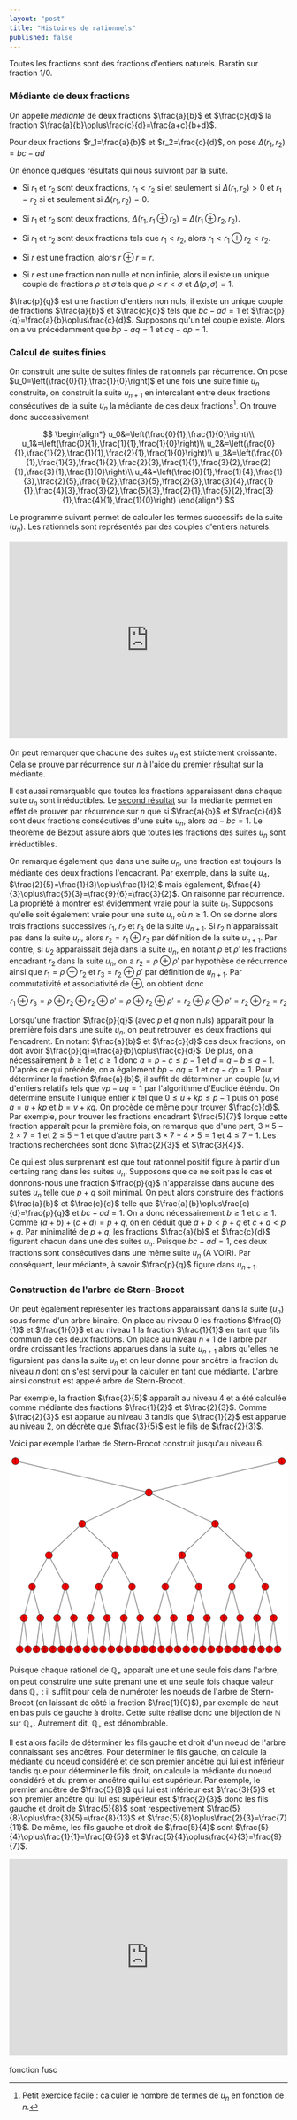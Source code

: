 ```yaml
---
layout: "post"
title: "Histoires de rationnels"
published: false
---
```


Toutes les fractions sont des fractions d'entiers naturels. Baratin sur fraction $1/0$.

### Médiante de deux fractions

On appelle *médiante* de deux fractions $\frac{a}{b}$ et $\frac{c}{d}$ la fraction $\frac{a}{b}\oplus\frac{c}{d}=\frac{a+c}{b+d}$.

Pour deux fractions $r_1=\frac{a}{b}$ et $r_2=\frac{c}{d}$, on pose $\Delta(r_1,r_2)=bc-ad$

On énonce quelques résultats qui nous suivront par la suite.

* Si $r_1$ et $r_2$ sont deux fractions, $r_1\lt r_2$ si et seulement si $\Delta(r_1,r_2)\gt0$ et $r_1=r_2$ si et seulement si $\Delta(r_1,r_2)=0$.

* Si $r_1$ et $r_2$ sont deux fractions, $\Delta(r_1,r_1\oplus r_2)=\Delta(r_1\oplus r_2,r_2)$.

* <a name="ordre"></a> Si $r_1$ et $r_2$ sont deux fractions tels que $r_1\lt r_2$, alors $r_1\lt r_1\oplus r_2\lt r_2$.

* Si $r$ est une fraction, alors $r\oplus r=r$.

* <a name="encadre"></a>Si $r$ est une fraction non nulle et non infinie, alors il existe un unique couple de fractions $\rho$ et $\sigma$ tels que $\rho\lt r\lt\sigma$ et $\Delta(\rho,\sigma)=1$.


$\frac{p}{q}$ est une fraction d'entiers non nuls, il existe un unique couple de fractions $\frac{a}{b}$ et $\frac{c}{d}$ tels que $bc-ad=1$ et $\frac{p}{q}=\frac{a}{b}\oplus\frac{c}{d}$. Supposons qu'un tel couple existe. Alors on a vu précédemment que $bp-aq=1$ et $cq-dp=1$.


### Calcul de suites finies

On construit une suite de suites finies de rationnels par récurrence. On pose $u_0=\left(\frac{0}{1},\frac{1}{0}\right)$ et une fois une suite finie $u_n$ construite, on construit la suite $u_{n+1}$ en intercalant entre deux fractions consécutives de la suite $u_n$ la médiante de ces deux fractions[^1]. On trouve donc successivement

$$
\begin{align*}
u_0&=\left(\frac{0}{1},\frac{1}{0}\right)\\
u_1&=\left(\frac{0}{1},\frac{1}{1},\frac{1}{0}\right)\\
u_2&=\left(\frac{0}{1},\frac{1}{2},\frac{1}{1},\frac{2}{1},\frac{1}{0}\right)\\
u_3&=\left(\frac{0}{1},\frac{1}{3},\frac{1}{2},\frac{2}{3},\frac{1}{1},\frac{3}{2},\frac{2}{1},\frac{3}{1},\frac{1}{0}\right)\\
u_4&=\left(\frac{0}{1},\frac{1}{4},\frac{1}{3},\frac{2}{5},\frac{1}{2},\frac{3}{5},\frac{2}{3},\frac{3}{4},\frac{1}{1},\frac{4}{3},\frac{3}{2},\frac{5}{3},\frac{2}{1},\frac{5}{2},\frac{3}{1},\frac{4}{1},\frac{1}{0}\right)
\end{align*}
$$

Le programme suivant permet de calculer les termes successifs de la suite $(u_n)$. Les rationnels sont représentés par des couples d'entiers naturels.

<iframe src="https://trinket.io/embed/python3/3fba0de1ac" width="100%" height="356" frameborder="0" marginwidth="0" marginheight="0" allowfullscreen></iframe>

On peut remarquer que chacune des suites $u_n$ est strictement croissante. Cela se prouve par récurrence sur $n$ à l'aide du [premier résultat](#ordre) sur la médiante.

Il est aussi remarquable que toutes les fractions apparaissant dans chaque suite $u_n$ sont irréductibles. Le [second résultat](#irreductible) sur la médiante permet en effet de prouver par récurrence sur $n$ que si $\frac{a}{b}$ et $\frac{c}{d}$ sont deux fractions consécutives d'une suite $u_n$, alors $ad-bc=1$. Le théorème de Bézout assure alors que toutes les fractions des suites $u_n$ sont irréductibles.

On remarque également que dans une suite $u_n$, une fraction est toujours la médiante des deux fractions l'encadrant. Par exemple, dans la suite $u_4$, $\frac{2}{5}=\frac{1}{3}\oplus\frac{1}{2}$ mais également, $\frac{4}{3}\oplus\frac{5}{3}=\frac{9}{6}=\frac{3}{2}$. On raisonne par récurrence. La propriété à montrer est évidemment vraie pour la suite $u_1$. Supposons qu'elle soit également vraie pour une suite $u_n$ où $n\geq1$. On se donne alors trois fractions successives $r_1$, $r_2$ et $r_3$ de la suite $u_{n+1}$. Si $r_2$ n'apparaissait pas dans la suite $u_n$, alors $r_2=r_1\oplus r_3$ par définition de la suite $u_{n+1}$. Par contre, si $u_2$ apparaissait déjà dans la suite $u_n$, en notant $\rho$ et $\rho'$ les fractions encadrant $r_2$ dans la suite $u_n$, on a $r_2=\rho\oplus\rho'$ par hypothèse de récurrence  ainsi que $r_1=\rho\oplus r_2$ et $r_3=r_2\oplus\rho'$ par définition de $u_{n+1}$. Par commutativité et associativité de $\oplus$, on obtient donc

$$
r_1\oplus r_3=\rho\oplus r_2\oplus r_2\oplus\rho'=\rho\oplus r_2\oplus\rho'=r_2\oplus\rho\oplus\rho'=r_2\oplus r_2=r_2
$$

Lorsqu'une fraction $\frac{p}{q}$ (avec $p$ et $q$ non nuls) apparaît pour la première fois dans une suite $u_n$, on peut retrouver les deux fractions qui l'encadrent. En notant $\frac{a}{b}$ et $\frac{c}{d}$ ces deux fractions, on doit avoir $\frac{p}{q}=\frac{a}{b}\oplus\frac{c}{d}$. De plus, on a nécessairement $b\geq1$ et $c\geq1$ donc $a=p-c\leq p-1$ et $d=q-b\leq q-1$. D'après ce qui précède, on a également $bp-aq=1$ et $cq-dp=1$. Pour déterminer la fraction $\frac{a}{b}$, il suffit de déterminer un couple $(u,v)$ d'entiers relatifs tels que $vp-uq=1$ par l'algorithme d'Euclide éténdu. On détermine ensuite l'unique entier $k$ tel que $0\leq u+kp\leq p-1$ puis on pose $a=u+kp$ et $b=v+kq$. On procède de même pour trouver $\frac{c}{d}$. Par exemple, pour trouver les fractions encadrant $\frac{5}{7}$ lorque cette fraction apparaît pour la première fois, on remarque que d'une part, $3\times5-2\times7=1$ et $2\leq5-1$ et que d'autre part $3\times7-4\times5=1$ et $4\leq7-1$. Les fractions recherchées sont donc $\frac{2}{3}$ et $\frac{3}{4}$.



Ce qui est plus surprenant est que tout rationnel positif figure à partir d'un certaing rang dans les suites $u_n$. Supposons que ce ne soit pas le cas et donnons-nous une fraction $\frac{p}{q}$ n'apparaisse dans aucune des suites $u_n$ telle que $p+q$ soit minimal. On peut alors construire des fractions $\frac{a}{b}$ et $\frac{c}{d}$ telle que $\frac{a}{b}\oplus\frac{c}{d}=\frac{p}{q}$ et $bc-ad=1$. On a donc nécessairement $b\geq1$ et $c\geq1$. Comme $(a+b)+(c+d)=p+q$, on en déduit que $a+b\lt p+q$ et $c+d\lt p+q$. Par minimalité de $p+q$, les fractions $\frac{a}{b}$ et $\frac{c}{d}$ figurent chacun dans une des suites $u_n$. Puisque $bc-ad=1$, ces deux fractions sont consécutives dans une même suite $u_n$ (A VOIR). Par conséquent, leur médiante, à savoir $\frac{p}{q}$ figure dans $u_{n+1}$.

### Construction de l'arbre de Stern-Brocot

On peut également représenter les fractions apparaissant dans la suite $(u_n)$ sous forme d'un arbre binaire. On place au niveau 0 les fractions $\frac{0}{1}$ et $\frac{1}{0}$ et au niveau 1 la fraction $\frac{1}{1}$ en tant que fils commun de ces deux fractions. On place au niveau $n+1$ de l'arbre par ordre croissant les fractions apparues dans la suite $u_{n+1}$ alors qu'elles ne figuraient pas dans la suite $u_n$ et on leur donne pour ancêtre la fraction du niveau $n$ dont on s'est servi pour la calculer en tant que médiante. L'arbre ainsi construit est appelé arbre de Stern-Brocot.

Par exemple, la fraction $\frac{3}{5}$ apparaît au niveau 4 et a été calculée comme médiante des fractions $\frac{1}{2}$ et $\frac{2}{3}$. Comme $\frac{2}{3}$ est apparue au niveau 3 tandis que $\frac{1}{2}$ est apparue au niveau 2, on décrète que $\frac{3}{5}$ est le fils de $\frac{2}{3}$.

Voici par exemple l'arbre de Stern-Brocot construit jusqu'au niveau 6.

![Arbre de Stern-Brocot](/images/2016/10/stern.png)

Puisque chaque rationel de $\mathbb Q_+$ apparaît une et une seule fois dans l'arbre, on peut construire une suite prenant une et une seule fois chaque valeur dans $\mathbb Q_+$ : il suffit pour cela de numéroter les noeuds de l'arbre de Stern-Brocot (en laissant de côté la fraction $\frac{1}{0}$), par exemple de haut en bas puis de gauche à droite. Cette suite réalise donc une bijection de $\mathbb N$ sur $\mathbb Q_+$. Autrement dit, $\mathbb Q_+$ est dénombrable.

Il est alors facile de déterminer les fils gauche et droit d'un noeud de l'arbre connaissant ses ancêtres. Pour déterminer le fils gauche, on calcule la médiante du noeud considéré et de son premier ancêtre qui lui est inférieur tandis que pour déterminer le fils droit, on calcule la médiante du noeud considéré et du premier ancêtre qui lui est supérieur. Par exemple, le premier ancêtre de $\frac{5}{8}$ qui lui est inférieur est $\frac{3}{5}$ et son premier ancêtre qui lui est supérieur est $\frac{2}{3}$ donc les fils gauche et droit de $\frac{5}{8}$ sont respectivement $\frac{5}{8}\oplus\frac{3}{5}=\frac{8}{13}$ et $\frac{5}{8}\oplus\frac{2}{3}=\frac{7}{11}$. De même, les fils gauche et droit de $\frac{5}{4}$ sont $\frac{5}{4}\oplus\frac{1}{1}=\frac{6}{5}$ et $\frac{5}{4}\oplus\frac{4}{3}=\frac{9}{7}$.


<iframe src="https://trinket.io/embed/python3/2a3fff74c7" width="100%" height="356" frameborder="0" marginwidth="0" marginheight="0" allowfullscreen></iframe>

fonction fusc

[^1]: Petit exercice facile : calculer le nombre de termes de $u_n$ en fonction de $n$.
